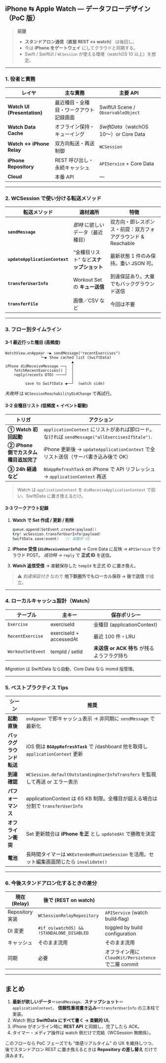 ## iPhone ⇆ Apple Watch ― データフローデザイン（PoC 版）

> **前提**
>
> * **スタンドアロン通信（直接 REST ↔︎ watch）** は後回し。
> * 今は **iPhone をゲートウェイ** にしてクラウドと同期する。
> * Swift / SwiftUI / `WCSession` が使える環境（watchOS 10 以上）を想定。

---

### 1. 役者と責務

| レイヤ                         | 主な責務                | 主要 API                               |
| --------------------------- | ------------------- | ------------------------------------ |
| **Watch UI (Presentation)** | 最近種目・全種目・ワークアウト記録画面 | SwiftUI Scene / `ObservableObject`   |
| **Watch Data Cache**        | オフライン保持・キューイング      | *SwiftData*（watchOS 10〜）or Core Data |
| **Watch ↔︎ iPhone Relay**   | 双方向転送・再送制御          | `WCSession`                          |
| **iPhone Repository**       | REST 呼び出し・永続キャッシュ   | `APIService` + Core Data             |
| **Cloud**                   | 本番 API              | —                                    |

---

### 2. WCSession で使い分ける転送メソッド

| 転送メソッド                         | 適材適所                    | 特徴                                   |
| ------------------------------ | ----------------------- | ------------------------------------ |
| **`sendMessage`**              | *即時* に欲しいデータ（最近種目）      | 双方向・即レスポンス・前提：双方フォアグラウンド & Reachable |
| **`updateApplicationContext`** | “全種目リスト” など**スナップショット** | 最新状態 1 件のみ保持。重い JSON 可。              |
| **`transferUserInfo`**         | Workout Set の **キュー送信** | 到達保証あり。大量でもバックグラウンド送信                |
| **`transferFile`**             | 画像／CSV など               | 今回は不要                                |

---

### 3. フロー別タイムライン

#### 3-1 最近行った種目 (高頻度)

```
WatchView.onAppear ─▶ sendMessage("recentExercises")
                └─▶ Show cached list (SwiftData)
                              ▲
iPhone didReceiveMessage ──┐  │
    fetchRecentExercises() │  │
    reply(recents DTO) ────┘  │
                              │
         save to SwiftData ◀──┘  (watch side)
```

*失敗時* は `WCSessionReachabilityDidChange` で再試行。

#### 3-2 全種目リスト (低頻度 + イベント駆動)

| トリガ                       | アクション                                                                        |
| ------------------------- | ---------------------------------------------------------------------------- |
| **① Watch 初回起動**          | `applicationContext` にリストがあれば即ロード。なければ `sendMessage("allExercisesIfStale")`. |
| **② iPhone 側でカスタム種目追加完了** | iPhone 更新後 → `updateApplicationContext` で全リスト送信（サーバ書き込み後で OK）                |
| **③ 24h 経過など**            | `BGAppRefreshTask` on iPhone で API リフレッシュ → `applicationContext` 再送          |

> Watch は `applicationContext` を `didReceiveApplicationContext` で拾い、SwiftData に置き換えるだけ。

#### 3-3 ワークアウト記録

1. **Watch で Set 作成 / 更新 / 削除**

   ```swift
   queue.append(SetEvent.create(payload))
   try? wcSession.transferUserInfo(payload)
   SwiftData.save(event)   // 楽観的 UI
   ```
2. **iPhone 受信 (`didReceiveUserInfo`)** → Core Data に反映 → `APIService` でクラウド POST。
   *成功時* → `reply` で **正式 ID** を送信。
3. **Watch 返信受信** → 楽観保存した `tempId` を正式 ID に置き換え。

> ⚠️ *到達保証付き* なので **地下鉄圏外でもローカル保存 → 後で送信** が成立。

---

### 4. ローカルキャッシュ設計（Watch）

| テーブル              | 主キー                     | 保存ポリシー                       |
| ----------------- | ----------------------- | ---------------------------- |
| `Exercise`        | exerciseId              | 全種目 (applicationContext)     |
| `RecentExercise`  | exerciseId + accessedAt | 最近 100 件・LRU                 |
| `WorkoutSetEvent` | tempId / setId          | **未送信 or ACK 待ち** が残るようフラグ持ち |

*Migration* は SwiftData なら自動、Core Data なら momd 版管理。

---

### 5. ベストプラクティス Tips

| シーン            | 推奨                                                                       |
| -------------- | ------------------------------------------------------------------------ |
| **起動直後**       | `onAppear` で即キャッシュ表示 → 非同期に `sendMessage` で最新化                           |
| **バックグラウンド転送** | iOS 側は **`BGAppRefreshTask`** で /dashboard 他を取得し `applicationContext` 更新 |
| **到達確認**       | `WCSession.defaultOutstandingUserInfoTransfers` を監視して再送 or エラー表示         |
| **パフォーマンス**    | applicationContext は 65 KB 制限。全種目が超える場合は分割で `transferUserInfo`           |
| **オフライン衝突**    | Set 更新競合は **iPhone を正** とし `updatedAt` で勝敗を決定                            |
| **電池**         | 長時間タイマーは `WKExtendedRuntimeSession` を活用。セット編集画面閉じたら `invalidate()`       |

---

### 6. 今後スタンドアロン化するときの差分

| 現在 (Relay)    | 後で (REST on watch)                        |                                           |
| ------------- | ----------------------------------------- | ----------------------------------------- |
| Repository 実装 | `WCSessionRelayRepository`                | `APIService` (watch build‐flag)           |
| DI 変更         | `#if os(watchOS) && !STANDALONE_DISABLED` | toggled by build configuration            |
| キャッシュ         | そのまま流用                                    | そのまま流用                                    |
| 同期            | 必要                                        | オフライン用に `CloudKit/Persistence` で二層 commit |

---

## まとめ

1. **最新が欲しいデータ**＝`sendMessage`、**スナップショット**＝`applicationContext`、
   **信頼性重視書き込み**＝`transferUserInfo` の三本柱で実装。
2. Watch 側は **SwiftData にすべて書く → 楽観的 UI**。
3. iPhone がオンライン時に **REST API** と同期し、完了したら ACK。
4. タイマー・メディア操作は watch 側だけで完結（WCSession 無関係）。

このフローなら PoC フェーズでも “体感リアルタイム” の UX を維持しつつ、
後でスタンドアロン REST に置き換えるときは **Repository の差し替え** だけで済みます。
